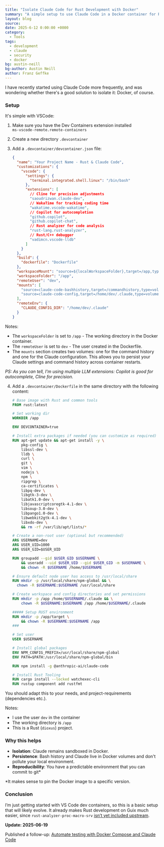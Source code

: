 ```yaml
---
title: "Isolate Claude Code for Rust Development with Docker"
summary: "A simple setup to use Claude Code in a Docker container for Rust development with VSCode."
layout: blog
source:
date: 2025-6-12 0:00:00 +0000
category:
  - Tools
tags:
  - development
  - claude
  - security
  - docker
bg: austin-neill
bg-author: Austin Neill
author: Franz Geffke
---
```


I have recently started using Claude Code more frequently, and was wondering whether there's a good solution to isolate it: Docker, of course.

### Setup

It's simple with VSCode:

1. Make sure you have the Dev Containers extension installed
<br/>`ms-vscode-remote.remote-containers`
 
2. Create a new directory `.devcontainer`

3. Add a `.devcontainer/devcontainer.json` file:

    ```json
    {
      "name": "Your Project Name - Rust & Claude Code",
      "customizations": {
        "vscode": {
          "settings": {
            "terminal.integrated.shell.linux": "/bin/bash"
          },
          "extensions": [
            // Cline for precision adjustments
            "saoudrizwan.claude-dev",
            // WakaTime for tracking coding time
            "wakatime.vscode-wakatime",
            // Copilot for autocompletion
            "github.copilot",
            "github.copilot-chat",
            // Rust analyzer for code analysis
            "rust-lang.rust-analyzer",
            // Rust/C++ debugger
            "vadimcn.vscode-lldb"
          ]
        }
      },
      "build": {
        "dockerfile": "Dockerfile"
      },
      "workspaceMount": "source=${localWorkspaceFolder},target=/app,type=bind,consistency=delegated",
      "workspaceFolder": "/app",
      "remoteUser": "dev",
      "mounts": [
        "source=claude-code-bashhistory,target=/commandhistory,type=volume",
        "source=claude-code-config,target=/home/dev/.claude,type=volume"
      ],
      "remoteEnv": {
        "CLAUDE_CONFIG_DIR": "/home/dev/.claude"
      }
    }
    ```

Notes:
- The `workspaceFolder` is set to `/app` - The working directory in the Docker container.
- The `remoteUser` is set to `dev` - The user created in the Dockerfile.
- The `mounts` section creates two volumes: one for the command history and one for the Claude configuration. This allows you to persist your Claude settings and command history across container restarts.

_PS: As you can tell, I'm using multiple LLM extensions: Copilot is good for autocomplete, Cline for precision._

4. Add a `.devcontainer/Dockerfile` in the same directory with the following content:

    ```dockerfile
    # Base image with Rust and common tools
    FROM rust:latest

    # Set working dir
    WORKDIR /app

    ENV DEVCONTAINER=true

    # Install extra packages if needed (you can customize as required)
    RUN apt-get update && apt-get install -y \
        pkg-config \
        libssl-dev \
        lldb \
        curl \
        git \
        vim \
        nodejs \
        npm \
        ripgrep \
        ca-certificates \
        libpq-dev \
        libgtk-3-dev \
        libatk1.0-dev \
        libjavascriptcoregtk-4.1-dev \
        libsoup-3.0-dev \
        libpango1.0-dev \
        libwebkit2gtk-4.1-dev \
        libxdo-dev \
        && rm -rf /var/lib/apt/lists/*

    # Create a non-root user (optional but recommended)
    ARG USERNAME=dev
    ARG USER_UID=1000
    ARG USER_GID=$USER_UID

    RUN groupadd --gid $USER_GID $USERNAME \
        && useradd --uid $USER_UID --gid $USER_GID -m $USERNAME \
        && chown -R $USERNAME /home/$USERNAME

    # Ensure default node user has access to /usr/local/share
    RUN mkdir -p /usr/local/share/npm-global && \
      chown -R $USERNAME:$USERNAME /usr/local/share

    # Create workspace and config directories and set permissions
    RUN mkdir -p /app /home/$USERNAME/.claude && \
        chown -R $USERNAME:$USERNAME /app /home/$USERNAME/.claude

    ##### Setup RUST environment
    RUN mkdir -p /app/target \
        && chown -R $USERNAME:$USERNAME /app
    ###

    # Set user
    USER $USERNAME

    # Install global packages
    ENV NPM_CONFIG_PREFIX=/usr/local/share/npm-global
    ENV PATH=$PATH:/usr/local/share/npm-global/bin

    RUN npm install -g @anthropic-ai/claude-code

    # Install Rust Tooling
    RUN cargo install --locked watchexec-cli
    RUN rustup component add rustfmt
    ```

You should adapt this to your needs, and project-requirements (dependencies etc.).

Notes:
- I use the user `dev` in the container
- The working directory is `/app`
- This is a Rust (`dioxus`) project.

### Why this helps

- **Isolation**: Claude remains sandboxed in Docker.  
- **Persistence**: Bash history and Claude live in Docker volumes and don't pollute your local environment.
- **Reproducibility**: You have a predictable environment that you can commit to git*

*It makes sense to pin the Docker image to a specific version.

### Conclusion

I’m just getting started with VS Code dev containers, so this is a basic setup that will likely evolve. It already makes Rust development on Guix much easier, since `rust-analyzer-proc-macro-srv` [isn’t yet included upstream](https://issues.guix.gnu.org/70690).

**Update: 2025-06-19**

Published a follow-up: [Automate testing with Docker Compose and Claude Code](/dev/automate-testing-with-docker-compose-and-claude-code/)